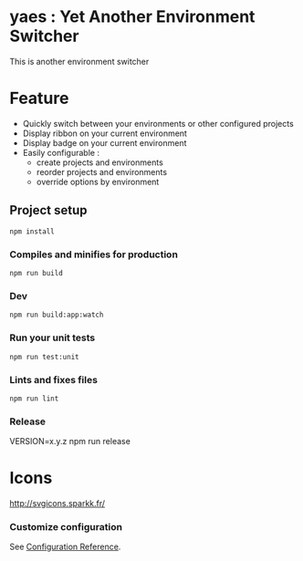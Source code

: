 # yaes : Yet Another Environment Switcher

This is another environment switcher

# Feature
- Quickly switch between your environments or other configured projects
- Display ribbon on your current environment
- Display badge on your current environment
- Easily configurable :
  - create projects and environments
  - reorder projects and environments
  - override options by environment

## Project setup
```
npm install
```

### Compiles and minifies for production
```
npm run build
```

### Dev
```
npm run build:app:watch
```

### Run your unit tests
```
npm run test:unit
```

### Lints and fixes files
```
npm run lint
```

### Release

VERSION=x.y.z npm run release

# Icons

http://svgicons.sparkk.fr/

### Customize configuration
See [Configuration Reference](https://cli.vuejs.org/config/).
